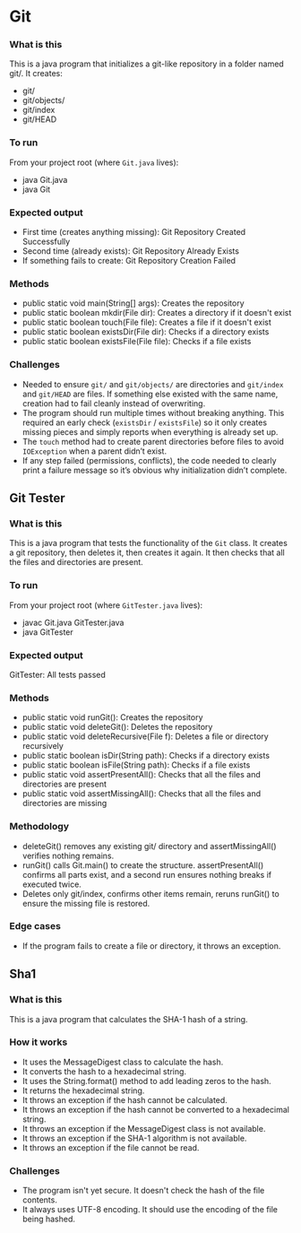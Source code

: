 
# Git

### What is this

This is a java program that initializes a git-like repository in a folder named git/. It creates:

- git/
- git/objects/
- git/index
- git/HEAD

### To run

From your project root (where `Git.java` lives):

- java Git.java
- java Git

### Expected output

- First time (creates anything missing): Git Repository Created Successfully
- Second time (already exists): Git Repository Already Exists
- If something fails to create: Git Repository Creation Failed

### Methods

- public static void main(String[] args): Creates the repository
- public static boolean mkdir(File dir): Creates a directory if it doesn't exist
- public static boolean touch(File file): Creates a file if it doesn't exist
- public static boolean existsDir(File dir): Checks if a directory exists
- public static boolean existsFile(File file): Checks if a file exists

### Challenges

- Needed to ensure `git/` and `git/objects/` are directories and `git/index` and `git/HEAD` are files. If something else existed with the same name, creation had to fail cleanly instead of overwriting.
- The program should run multiple times without breaking anything. This required an early check (`existsDir` / `existsFile`) so it only creates missing pieces and simply reports when everything is already set up.
- The `touch` method had to create parent directories before files to avoid `IOException` when a parent didn’t exist.
- If any step failed (permissions, conflicts), the code needed to clearly print a failure message so it’s obvious why initialization didn’t complete.

## Git Tester

### What is this

This is a java program that tests the functionality of the `Git` class. It creates a git repository, then deletes it, then creates it again. It then checks that all the files and directories are present.

### To run

From your project root (where `GitTester.java` lives):
- javac Git.java GitTester.java
- java GitTester

### Expected output

GitTester: All tests passed

### Methods
- public static void runGit(): Creates the repository
- public static void deleteGit(): Deletes the repository
- public static void deleteRecursive(File f): Deletes a file or directory recursively
- public static boolean isDir(String path): Checks if a directory exists
- public static boolean isFile(String path): Checks if a file exists
- public static void assertPresentAll(): Checks that all the files and directories are present
- public static void assertMissingAll(): Checks that all the files and directories are missing

### Methodology
- deleteGit() removes any existing git/ directory and assertMissingAll() verifies nothing remains.
- runGit() calls Git.main() to create the structure. assertPresentAll() confirms all parts exist, and a second run ensures nothing breaks if executed twice.
- Deletes only git/index, confirms other items remain, reruns runGit() to ensure the missing file is restored.

### Edge cases
- If the program fails to create a file or directory, it throws an exception.

## Sha1

### What is this

This is a java program that calculates the SHA-1 hash of a string.

### How it works

- It uses the MessageDigest class to calculate the hash.
- It converts the hash to a hexadecimal string.
- It uses the String.format() method to add leading zeros to the hash.
- It returns the hexadecimal string.
- It throws an exception if the hash cannot be calculated.
- It throws an exception if the hash cannot be converted to a hexadecimal string.
- It throws an exception if the MessageDigest class is not available.
- It throws an exception if the SHA-1 algorithm is not available.
- It throws an exception if the file cannot be read.

### Challenges

- The program isn't yet secure. It doesn't check the hash of the file contents.
- It always uses UTF-8 encoding. It should use the encoding of the file being hashed.